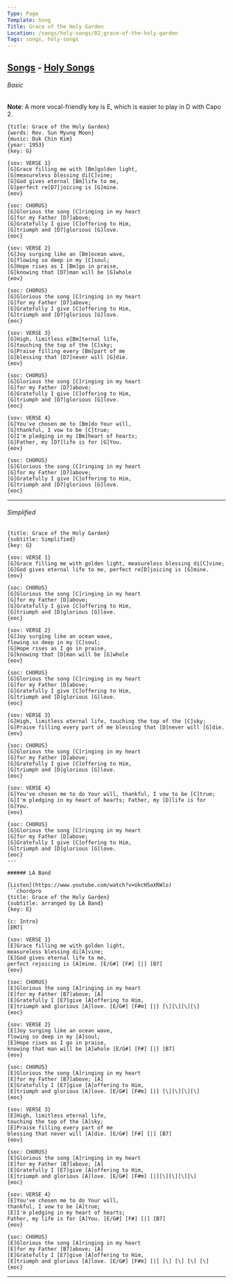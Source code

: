 ```yaml
---
Type: Page
Template: Song
Title: Grace of the Holy Garden
Location: /songs/holy-songs/02_grace-of-the-holy-garden
Tags: songs, holy-songs
---
```


## [Songs](/songs) - [Holy Songs](/songs/holy-songs)

###### Basic

**Note**: A more vocal-friendly key is E, which is easier to play in D with Capo 2.
```chordpro
{title: Grace of the Holy Garden}
{words: Rev. Sun Myung Moon}
{music: Duk Chin Kim}
{year: 1953}
{key: G}

{sov: VERSE 1}
[G]Grace filling me with [Bm]golden light,
[G]measureless blessing di[C]vine;
[G]God gives eternal [Bm]life to me,
[G]perfect re[D7]joicing is [G]mine.
{eov}

{soc: CHORUS}
[G]Glorious the song [C]ringing in my heart
[G]for my Father [D7]above;
[G]Gratefully I give [C]offering to Him,
[G]triumph and [D7]glorious [G]love.
{eoc}

{sov: VERSE 2}
[G]Joy surging like an [Bm]ocean wave,
[G]flowing so deep in my [C]soul;
[G]Hope rises as I [Bm]go in praise,
[G]knowing that [D7]man will be [G]whole
{eov}

{soc: CHORUS}
[G]Glorious the song [C]ringing in my heart
[G]for my Father [D7]above;
[G]Gratefully I give [C]offering to Him,
[G]triumph and [D7]glorious [G]love.
{eoc}

{sov: VERSE 3}
[G]High, limitless e[Bm]ternal life,
[G]touching the top of the [C]sky;
[G]Praise filling every [Bm]part of me
[G]blessing that [D7]never will [G]die.
{eov}

{soc: CHORUS}
[G]Glorious the song [C]ringing in my heart
[G]for my Father [D7]above;
[G]Gratefully I give [C]offering to Him,
[G]triumph and [D7]glorious [G]love.
{eoc}

{sov: VERSE 4}
[G]You've chosen me to [Bm]do Your will,
[G]thankful, I vow to be [C]true;
[G]I'm pledging in my [Bm]heart of hearts;
[G]Father, my [D7]life is for [G]You.
{eov}

{soc: CHORUS}
[G]Glorious the song [C]ringing in my heart
[G]for my Father [D7]above;
[G]Gratefully I give [C]offering to Him,
[G]triumph and [D7]glorious [G]love.
{eoc}
```
---

###### Simplified

```chordpro
{title: Grace of the Holy Garden}
{subtitle: Simplified}
{key: G}

{sov: VERSE 1}
[G]Grace filling me with golden light, measureless blessing di[C]vine;
[G]God gives eternal life to me, perfect re[D]joicing is [G]mine.
{eov}

{soc: CHORUS}
[G]Glorious the song [C]ringing in my heart
[G]for my Father [D]above;
[G]Gratefully I give [C]offering to Him,
[G]triumph and [D]glorious [G]love.
{eoc}

{sov: VERSE 2}
[G]Joy surging like an ocean wave,
flowing so deep in my [C]soul;
[G]Hope rises as I go in praise,
[G]knowing that [D]man will be [G]whole
{eov}

{soc: CHORUS}
[G]Glorious the song [C]ringing in my heart
[G]for my Father [D]above;
[G]Gratefully I give [C]offering to Him,
[G]triumph and [D]glorious [G]love.
{eoc}

{sov: VERSE 3}
[G]High, limitless eternal life, touching the top of the [C]sky;
[G]Praise filling every part of me blessing that [D]never will [G]die.
{eov}

{soc: CHORUS}
[G]Glorious the song [C]ringing in my heart
[G]for my Father [D]above;
[G]Gratefully I give [C]offering to Him,
[G]triumph and [D]glorious [G]love.
{eoc}

{sov: VERSE 4}
[G]You've chosen me to do Your will, thankful, I vow to be [C]true;
[G]I'm pledging in my heart of hearts; Father, my [D]life is for [G]You.
{eov}

{soc: CHORUS}
[G]Glorious the song [C]ringing in my heart
[G]for my Father [D]above;
[G]Gratefully I give [C]offering to Him,
[G]triumph and [D]glorious [G]love.
{eoc}
---

###### LA Band

[Listen](https://www.youtube.com/watch?v=UkcH5aXRWlo)
```chordpro
{title: Grace of the Holy Garden}
{subtitle: arranged by LA Band}
{key: E}

{c: Intro}
[EM7]

{sov: VERSE 1}
[E]Grace filling me with golden light,
measureless blessing di[A]vine;
[E]God gives eternal life to me,
perfect rejoicing is [A]mine. [E/G#] [F#] [|] [B7]
{eov}

{soc: CHORUS}
[E]Glorious the song [A]ringing in my heart
[E]for my Father [B7]above; [A]
[E]Gratefully I [E7]give [A]offering to Him,
[E]triumph and glorious [A]love. [E/G#] [F#m] [|] [\][\][\][\]
{eoc}

{sov: VERSE 2}
[E]Joy surging like an ocean wave,
flowing so deep in my [A]soul;
[E]Hope rises as I go in praise,
knowing that man will be [A]whole [E/G#] [F#] [|] [B7]
{eov}

{soc: CHORUS}
[E]Glorious the song [A]ringing in my heart
[E]for my Father [B7]above; [A]
[E]Gratefully I [E7]give [A]offering to Him,
[E]triumph and glorious [A]love. [E/G#] [F#m] [|] [\][\][\][\]
{eoc}

{sov: VERSE 3}
[E]High, limitless eternal life,
touching the top of the [A]sky;
[E]Praise filling every part of me
blessing that never will [A]die. [E/G#] [F#] [|] [B7]
{eov}

{soc: CHORUS}
[E]Glorious the song [A]ringing in my heart
[E]for my Father [B7]above; [A]
[E]Gratefully I [E7]give [A]offering to Him,
[E]triumph and glorious [A]love. [E/G#] [F#m] [|][\][\][\][\]
{eoc}

{sov: VERSE 4}
[E]You've chosen me to do Your will,
thankful, I vow to be [A]true;
[E]I'm pledging in my heart of hearts;
Father, my life is for [A]You. [E/G#] [F#] [|] [B7]
{eov}

{soc: CHORUS}
[E]Glorious the song [A]ringing in my heart
[E]for my Father [B7]above; [A]
[E]Gratefully I [E7]give [A]offering to Him,
[E]triumph and glorious [A]love. [E/G#] [F#m] [|] [\] [\] [\] [\]
{eoc}
```
<hr>
